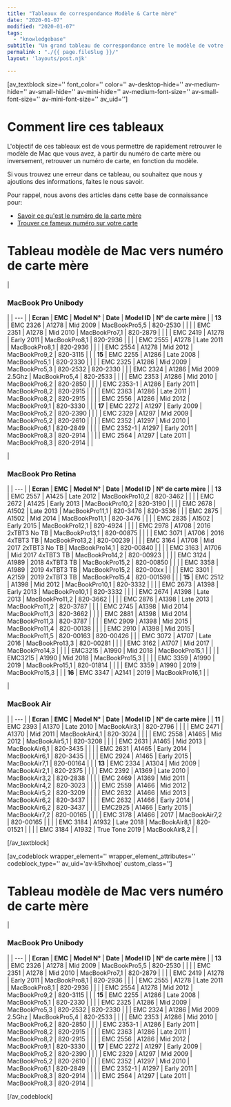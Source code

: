```yaml
---
title: "Tableaux de correspondance Modèle & Carte mère"
date: "2020-01-07"
modified: "2020-01-07"
tags: 
  - "knowledgebase"
subtitle: "Un grand tableau de correspondance entre le modèle de votre Mac, et le modèle de carte-mère qui correspond. Bien utile pour une réparation."
permalink : "./{{ page.fileSlug }}/"
layout: 'layouts/post.njk'

---
```


\[av\_textblock size='' font\_color='' color='' av-desktop-hide='' av-medium-hide='' av-small-hide='' av-mini-hide='' av-medium-font-size='' av-small-font-size='' av-mini-font-size='' av\_uid=''\]

# Comment lire ces tableaux

L'objectif de ces tableaux est de vous permettre de rapidement retrouver le modèle de Mac que vous avez, à partir du numéro de carte mère ou inversement, retrouver un numéro de carte, en fonction du modèle.

Si vous trouvez une erreur dans ce tableau, ou souhaitez que nous y ajoutions des informations, faites le nous savoir.

Pour rappel, nous avons des articles dans cette base de connaissance pour:

- [Savoir ce qu'est le numéro de la carte mère](https://www.6337.fr/a-quoi-correspond-le-numero-de-carte-mere/)
- [Trouver ce fameux numéro sur votre carte](https://www.6337.fr/numero-de-modele-et-emc/)

# Tableau modèle de Mac vers numéro de carte mère

| 
### **MacBook Pro Unibody**

 |
| --- |
| **Ecran** | **EMC** | **Model N°** | **Date** | **Model ID** | **N° de carte mère** |
| **13** | EMC 2326 | A1278 | Mid 2009 | MacBookPro5,5 | 820-2530 |  |
|  | EMC 2351 | A1278 | Mid 2010 | MacBookPro7,1 | 820-2879 |  |
|  | EMC 2419 | A1278 | Early 2011 | MacBookPro8,1 | 820-2936 |  |
|  | EMC 2555 | A1278 | Late 2011 | MacBookPro8,1 | 820-2936 |  |
|  | EMC 2554 | A1278 | Mid 2012 | MacBookPro9,2 | 820-3115 |  |
| **15** | EMC 2255 | A1286 | Late 2008 | MacBookPro5,1 | 820-2330 |  |
|  | EMC 2325 | A1286 | Mid 2009 | MacBookPro5,3 | 820-2532 | 820-2330 |
|  | EMC 2324 | A1286 | Mid 2009 2.5Ghz | MacBookPro5,4 | 820-2533 |  |
|  | EMC 2353 | A1286 | Mid 2010 | MacBookPro6,2 | 820-2850 |  |
|  | EMC 2353-1 | A1286 | Early 2011 | MacBookPro8,2 | 820-2915 |  |
|  | EMC 2363 | A1286 | Late 2011 | MacBookPro8,2 | 820-2915 |  |
|  | EMC 2556 | A1286 | Mid 2012 | MacBookPro9,1 | 820-3330 |  |
| **17** | EMC 2272 | A1297 | Early 2009 | MacBookPro5,2 | 820-2390 |  |
|  | EMC 2329 | A1297 | Mid 2009 | MacBookPro5,2 | 820-2610 |  |
|  | EMC 2352 | A1297 | Mid 2010 | MacBookPro6,1 | 820-2849 |  |
|  | EMC 2352-1 | A1297 | Early 2011 | MacBookPro8,3 | 820-2914 |  |
|  | EMC 2564 | A1297 | Late 2011 | MacBookPro8,3 | 820-2914 |  |

| 
### MacBook Pro Retina

 |
| --- |
| **Ecran** | **EMC** | **Model N°** | **Date** | **Model ID** | **N° de carte mère** |
| **13** | EMC 2557 | A1425 | Late 2012 | MacBookPro10,2 | 820-3462 |  |
|  | EMC 2672 | A1425 | Early 2013 | MacBookPro10,2 | 820-3190 |  |
|  | EMC 2678 | A1502 | Late 2013 | MacBookPro11,1 | 820-3476 | 820-3536 |
|  | EMC 2875 | A1502 | Mid 2014 | MacBookPro11,1 | 820-3476 |  |
|  | EMC 2835 | A1502 | Early 2015 | MacBookPro12,1 | 820-4924 |  |
|  | EMC 2978 | A1708 | 2016 2xTBT3 No TB | MacBookPro13,1 | 820-00875 |  |
|  | EMC 3071 | A1706 | 2016 4xTBT3 TB | MacBookPro13,2 | 820-00239 |  |
|  | EMC 3164 | A1708 | Mid 2017 2xTBT3 No TB | MacBookPro14,1 | 820-00840 |  |
|  | EMC 3163 | A1706 | Mid 2017 4xTBT3 TB | MacBookPro14,2 | 820-00923 |  |
|  | EMC 3124 | A1989 | 2018 4xTBT3 TB | MacBookPro15,2 | 820-00850 |  |
|  | EMC 3358 | A1989 | 2019 4xTBT3 TB | MacBookPro15,2 | 820-00xx |  |
|  | EMC 3301 | A2159 | 2019 2xTBT3 TB | MacBookPro15,4 | 820-001598 |  |
| **15** | EMC 2512 | A1398 | Mid 2012 | MacBookPro10,1 | 820-3332 |  |
|  | EMC 2673 | A1398 | Early 2013 | MacBookPro10,1 | 820-3332 |  |
|  | EMC 2674 | A1398 | Late 2013 | MacBookPro11,2 | 820-3662 |  |
|  | EMC 2876 | A1398 | Late 2013 | MacBookPro11,2 | 820-3787 |  |
|  | EMC 2745 | A1398 | Mid 2014 | MacBookPro11,3 | 820-3662 |  |
|  | EMC 2881 | A1398 | Mid 2014 | MacBookPro11,3 | 820-3787 |  |
|  | EMC 2909 | A1398 | Mid 2015 | MacBookPro11,4 | 820-00138 |  |
|  | EMC 2910 | A1398 | Mid 2015 | MacBookPro11,5 | 820-00163 | 820-00426 |
|  | EMC 3072 | A1707 | Late 2016 | MacBookPro13,3 | 820-00281 |  |
|  | EMC 3162 | A1707 | Mid 2017 | MacBookPro14,3 |  |
|  | EMC3215 | A1990 | Mid 2018 | MacBookPro15,1 |  |
|  | EMC3215 | A1990 | Mid 2018 | MacBookPro15,3 |  |
|  | EMC 3359 | A1990 | 2019 | MacBookPro15,1 | 820-01814 |  |
|  | EMC 3359 | A1990 | 2019 | MacBookPro15,3 |  |
| **16** | EMC 3347 | A2141 | 2019 | MacBookPro16,1 |  |

| 
### MacBook Air

 |
| --- |
| **Ecran** | **EMC** | **Model N°** | **Date** | **Model ID** | **N° de carte mère** |
| **11** | EMC 2393 | A1370 | Late 2010 | MacBookAir3,1 | 820-2796 |  |
|  | EMC 2471 | A1370 | Mid 2011 | MacBookAir4,1 | 820-3024 |  |
|  | EMC 2558 | A1465 | Mid 2012 | MacBookAir5,1 | 820-3208 |  |
|  | EMC 2631 | A1465 | Mid 2013 | MacBookAir6,1 | 820-3435 |  |
|  | EMC 2631 | A1465 | Early 2014 | MacBookAir6,1 | 820-3435 |  |
|  | EMC 2924 | A1465 | Early 2015 | MacBookAir7,1 | 820-00164 |  |
| **13** | EMC 2334 | A1304 | Mid 2009 | MacBookAir2,1 | 820-2375 |  |
|  | EMC 2392 | A1369 | Late 2010 | MacBookAir3,2 | 820-2838 |  |
|  | EMC 2469 | A1369 | Mid 2011 | MacBookAir4,2 | 820-3023 |  |
|  | EMC 2559 | A1466 | Mid 2012 | MacBookAir5,2 | 820-3209 |  |
|  | EMC 2632 | A1466 | Mid 2013 | MacBookAir6,2 | 820-3437 |  |
|  | EMC 2632 | A1466 | Early 2014 | MacBookAir6,2 | 820-3437 |  |
|  | EMC2925 | A1466 | Early 2015 | MacBookAir7,2 | 820-00165 |  |
|  | EMC 3178 | A1466 | 2017 | MacBookAir7,2 | 820-00165 |  |
|  | EMC 3184 | A1932 | Late 2018 | MacBookAir8,1 | 820-01521 |  |
|  | EMC 3184 | A1932 | True Tone 2019 | MacBookAir8,2 |  |

\[/av\_textblock\]

\[av\_codeblock wrapper\_element='' wrapper\_element\_attributes='' codeblock\_type='' av\_uid='av-k5hxhoej' custom\_class=''\]

# Tableau modèle de Mac vers numéro de carte mère

| 
### **MacBook Pro Unibody**

 |
| --- |
| **Ecran** | **EMC** | **Model N°** | **Date** | **Model ID** | **N° de carte mère** |
| **13** | EMC 2326 | A1278 | Mid 2009 | MacBookPro5,5 | 820-2530 |  |
|  | EMC 2351 | A1278 | Mid 2010 | MacBookPro7,1 | 820-2879 |  |
|  | EMC 2419 | A1278 | Early 2011 | MacBookPro8,1 | 820-2936 |  |
|  | EMC 2555 | A1278 | Late 2011 | MacBookPro8,1 | 820-2936 |  |
|  | EMC 2554 | A1278 | Mid 2012 | MacBookPro9,2 | 820-3115 |  |
| **15** | EMC 2255 | A1286 | Late 2008 | MacBookPro5,1 | 820-2330 |  |
|  | EMC 2325 | A1286 | Mid 2009 | MacBookPro5,3 | 820-2532 | 820-2330 |
|  | EMC 2324 | A1286 | Mid 2009 2.5Ghz | MacBookPro5,4 | 820-2533 |  |
|  | EMC 2353 | A1286 | Mid 2010 | MacBookPro6,2 | 820-2850 |  |
|  | EMC 2353-1 | A1286 | Early 2011 | MacBookPro8,2 | 820-2915 |  |
|  | EMC 2363 | A1286 | Late 2011 | MacBookPro8,2 | 820-2915 |  |
|  | EMC 2556 | A1286 | Mid 2012 | MacBookPro9,1 | 820-3330 |  |
| **17** | EMC 2272 | A1297 | Early 2009 | MacBookPro5,2 | 820-2390 |  |
|  | EMC 2329 | A1297 | Mid 2009 | MacBookPro5,2 | 820-2610 |  |
|  | EMC 2352 | A1297 | Mid 2010 | MacBookPro6,1 | 820-2849 |  |
|  | EMC 2352-1 | A1297 | Early 2011 | MacBookPro8,3 | 820-2914 |  |
|  | EMC 2564 | A1297 | Late 2011 | MacBookPro8,3 | 820-2914 |  |

\[/av\_codeblock\]
